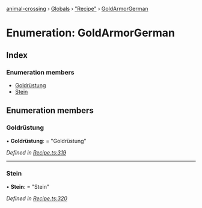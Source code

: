 [animal-crossing](../README.md) › [Globals](../globals.md) › ["Recipe"](../modules/_recipe_.md) › [GoldArmorGerman](_recipe_.goldarmorgerman.md)

# Enumeration: GoldArmorGerman

## Index

### Enumeration members

* [Goldrüstung](_recipe_.goldarmorgerman.md#goldrüstung)
* [Stein](_recipe_.goldarmorgerman.md#stein)

## Enumeration members

###  Goldrüstung

• **Goldrüstung**: = "Goldrüstung"

*Defined in [Recipe.ts:319](https://github.com/Norviah/animal-crossing/blob/738a792/module/types/Recipe.ts#L319)*

___

###  Stein

• **Stein**: = "Stein"

*Defined in [Recipe.ts:320](https://github.com/Norviah/animal-crossing/blob/738a792/module/types/Recipe.ts#L320)*
